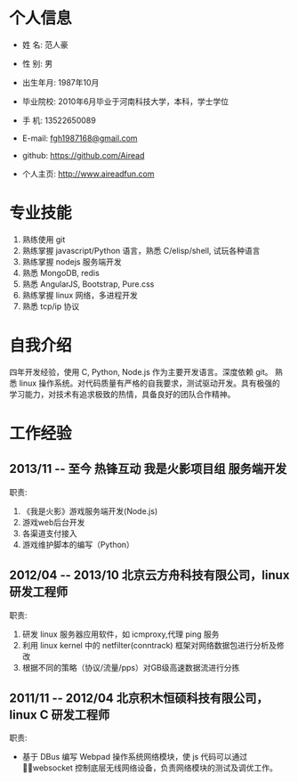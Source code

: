 个人信息
=================================
- 姓 名: 范人豪
- 性 别: 男
- 出生年月: 1987年10月
- 毕业院校: 2010年6月毕业于河南科技大学，本科，学士学位
- 手 机: 13522650089
- E-mail: fgh1987168@gmail.com

- github: https://github.com/Airead
- 个人主页: http://www.aireadfun.com


专业技能
=================================
1. 熟练使用 git
2. 熟练掌握 javascript/Python 语言，熟悉 C/elisp/shell, 试玩各种语言
3. 熟练掌握 nodejs 服务端开发
4. 熟悉 MongoDB, redis
5. 熟悉 AngularJS, Bootstrap, Pure.css
6. 熟练掌握 linux 网络，多进程开发
7. 熟悉 tcp/ip 协议


自我介绍
=================================
四年开发经验，使用 C, Python, Node.js 作为主要开发语言。深度依赖 git。
熟悉 linux 操作系统。对代码质量有严格的自我要求，测试驱动开发。具有极强的
学习能力，对技术有追求极致的热情，具备良好的团队合作精神。


工作经验
=================================
2013/11 -- 至今 热锋互动 我是火影项目组 服务端开发
----------------
职责:  
  
  1. 《我是火影》游戏服务端开发(Node.js)
  2. 游戏web后台开发  
  3. 各渠道支付接入
  4. 游戏维护脚本的编写（Python）


2012/04 -- 2013/10 北京云方舟科技有限公司，linux研发工程师
----------------
职责: 

  1. 研发 linux 服务器应用软件，如 icmproxy,代理 ping 服务  
  2. 利用 linux kernel 中的 netfilter(conntrack) 框架对网络数据包进行分析及修改  
  3. 根据不同的策略（协议/流量/pps）对GB级高速数据流进行分拣  


2011/11 -- 2012/04 北京积木恒硕科技有限公司，linux C 研发工程师
----------------
职责: 

  - 基于 DBus 编写 Webpad 操作系统网络模块，使 js 代码可以通过
    websocket 控制底层无线网络设备，负责网络模块的测试及调优工作。

